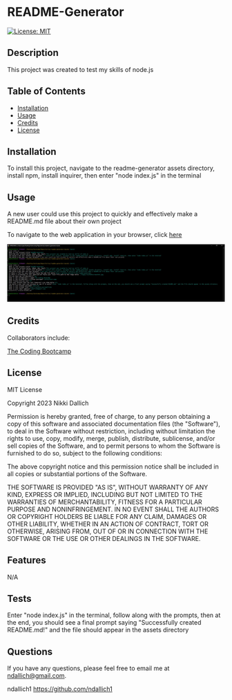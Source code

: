 # README-Generator

[![License: MIT](https://img.shields.io/badge/License-MIT-yellow.svg)](https://opensource.org/licenses/MIT)

## Description

This project was created to test my skills of node.js

## Table of Contents

- [Installation](#installation)
- [Usage](#usage)
- [Credits](#credits)
- [License](#license)

## Installation

To install this project, navigate to the readme-generator assets directory, install npm, install inquirer, then enter "node index.js" in the terminal

## Usage

A new user could use this project to quickly and effectively make a README.md file about their own project

To navigate to the web application in your browser, click [here](https://github.com/ndallich1/readme-generator)

![screenshot of web application](./images/readme-generator-screenshot.jpg)

## Credits

Collaborators include:

[The Coding Bootcamp](coding-boot-camp)

## License

MIT License

Copyright 2023 Nikki Dallich

Permission is hereby granted, free of charge, to any person obtaining a copy of this software and associated documentation files (the "Software"), to deal in the Software without restriction, including without limitation the rights to use, copy, modify, merge, publish, distribute, sublicense, and/or sell copies of the Software, and to permit persons to whom the Software is furnished to do so, subject to the following conditions:

The above copyright notice and this permission notice shall be included in all copies or substantial portions of the Software.

THE SOFTWARE IS PROVIDED "AS IS", WITHOUT WARRANTY OF ANY KIND, EXPRESS OR IMPLIED, INCLUDING BUT NOT LIMITED TO THE WARRANTIES OF MERCHANTABILITY, FITNESS FOR A PARTICULAR PURPOSE AND NONINFRINGEMENT. IN NO EVENT SHALL THE AUTHORS OR COPYRIGHT HOLDERS BE LIABLE FOR ANY CLAIM, DAMAGES OR OTHER LIABILITY, WHETHER IN AN ACTION OF CONTRACT, TORT OR OTHERWISE, ARISING FROM, OUT OF OR IN CONNECTION WITH THE SOFTWARE OR THE USE OR OTHER DEALINGS IN THE SOFTWARE.


## Features

N/A

## Tests

Enter "node index.js" in the terminal, follow along with the prompts, then at the end, you should see a final prompt saying "Successfully created README.md!" and the file should appear in the assets directory 

## Questions 

If you have any questions, please feel free to email me at ndallich@gmail.com. 

ndallich1
https://github.com/ndallich1
